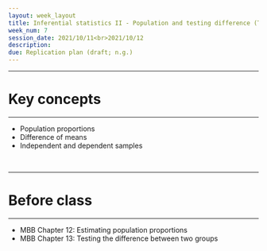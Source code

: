 ```yaml
---
layout: week_layout
title: Inferential statistics II - Population and testing difference (TBD)
week_num: 7
session_date: 2021/10/11<br>2021/10/12
description:
due: Replication plan (draft; n.g.)
---
```


---
# Key concepts
---

- Population proportions
- Difference of means
- Independent and dependent samples

<br>

---
# Before class
---

- MBB Chapter 12: Estimating population proportions
- MBB Chapter 13: Testing the difference between two groups
